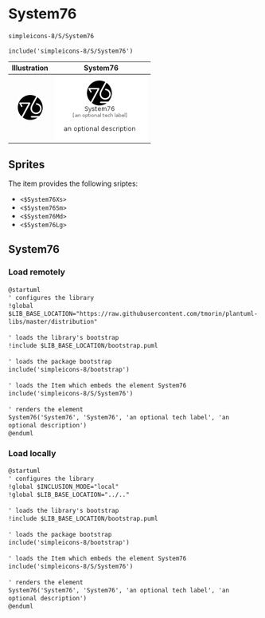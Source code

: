 # System76


```text
simpleicons-8/S/System76
```

```text
include('simpleicons-8/S/System76')
```



| Illustration | System76 |
| :---: | :---: |
| ![illustration for Illustration](../../simpleicons-8/S/System76.png) | ![illustration for System76](../../simpleicons-8/S/System76.Local.png) |



## Sprites
The item provides the following sriptes:

- `<$System76Xs>`
- `<$System76Sm>`
- `<$System76Md>`
- `<$System76Lg>`





## System76

### Load remotely
```plantuml
@startuml
' configures the library
!global $LIB_BASE_LOCATION="https://raw.githubusercontent.com/tmorin/plantuml-libs/master/distribution"

' loads the library's bootstrap
!include $LIB_BASE_LOCATION/bootstrap.puml

' loads the package bootstrap
include('simpleicons-8/bootstrap')

' loads the Item which embeds the element System76
include('simpleicons-8/S/System76')

' renders the element
System76('System76', 'System76', 'an optional tech label', 'an optional description')
@enduml
```

### Load locally
```plantuml
@startuml
' configures the library
!global $INCLUSION_MODE="local"
!global $LIB_BASE_LOCATION="../.."

' loads the library's bootstrap
!include $LIB_BASE_LOCATION/bootstrap.puml

' loads the package bootstrap
include('simpleicons-8/bootstrap')

' loads the Item which embeds the element System76
include('simpleicons-8/S/System76')

' renders the element
System76('System76', 'System76', 'an optional tech label', 'an optional description')
@enduml
```

